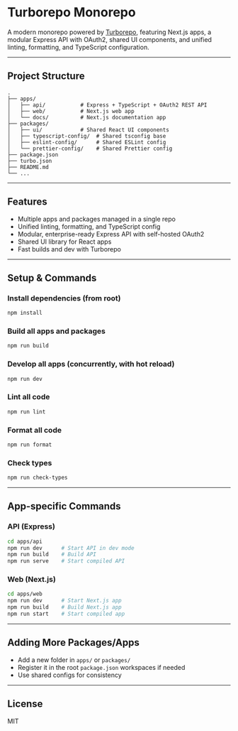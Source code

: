 # Turborepo Monorepo

A modern monorepo powered by [Turborepo](https://turbo.build/), featuring Next.js apps, a modular Express API with OAuth2, shared UI components, and unified linting, formatting, and TypeScript configuration.

---

## Project Structure

```
.
├── apps/
│   ├── api/           # Express + TypeScript + OAuth2 REST API
│   ├── web/           # Next.js web app
│   └── docs/          # Next.js documentation app
├── packages/
│   ├── ui/            # Shared React UI components
│   ├── typescript-config/  # Shared tsconfig base
│   ├── eslint-config/      # Shared ESLint config
│   └── prettier-config/    # Shared Prettier config
├── package.json
├── turbo.json
├── README.md
└── ...
```

---

## Features

- Multiple apps and packages managed in a single repo
- Unified linting, formatting, and TypeScript config
- Modular, enterprise-ready Express API with self-hosted OAuth2
- Shared UI library for React apps
- Fast builds and dev with Turborepo

---

## Setup & Commands

### Install dependencies (from root)

```sh
npm install
```

### Build all apps and packages

```sh
npm run build
```

### Develop all apps (concurrently, with hot reload)

```sh
npm run dev
```

### Lint all code

```sh
npm run lint
```

### Format all code

```sh
npm run format
```

### Check types

```sh
npm run check-types
```

---

## App-specific Commands

### API (Express)

```sh
cd apps/api
npm run dev      # Start API in dev mode
npm run build    # Build API
npm run serve    # Start compiled API
```

### Web (Next.js)

```sh
cd apps/web
npm run dev      # Start Next.js app
npm run build    # Build Next.js app
npm run start    # Start compiled app
```

---

## Adding More Packages/Apps

- Add a new folder in `apps/` or `packages/`
- Register it in the root `package.json` workspaces if needed
- Use shared configs for consistency

---

## License

MIT
